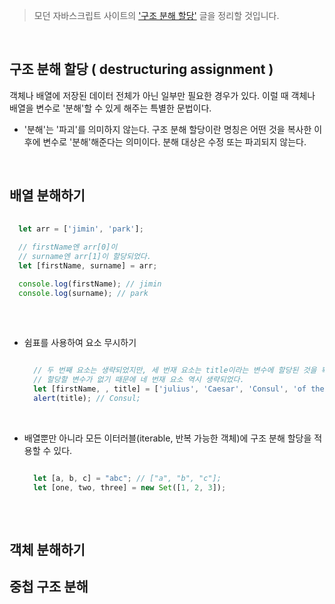 > 모던 자바스크립트 사이트의 ['구조 분해 할당'](https://ko.javascript.info/destructuring-assignment) 글을 정리할 것입니다.

<br/>

## 구조 분해 할당 ( destructuring assignment )
객체나 배열에 저장된 데이터 전체가 아닌 일부만 필요한 경우가 있다. 이럴 때 객체나 배열을 변수로 '분해'할 수 있게 해주는 특별한 문법이다.
<br/>
- '분해'는 '파괴'를 의미하지 않는다.
  구조 분해 할당이란 명칭은 어떤 것을 복사한 이후에 변수로 '분해'해준다는 의미이다. 분해 대상은 수정 또는 파괴되지 않는다.

<br/>


## 배열 분해하기
  
  ```javascript
    
    let arr = ['jimin', 'park'];
    
    // firstName엔 arr[0]이
    // surname엔 arr[1]이 할당되었다.
    let [firstName, surname] = arr; 
  
    console.log(firstName); // jimin
    console.log(surname); // park
    
  ```

<br/>

- 쉼표를 사용하여 요소 무시하기 
  ```javascript
    
    // 두 번째 요소는 생략되었지만, 세 번재 요소는 title이라는 변수에 할당된 것을 확인할 수 있다.
    // 할당할 변수가 없기 때문에 네 번재 요소 역시 생략되었다.
    let [firstName, , title] = ['julius', 'Caesar', 'Consul', 'of the Roman Republic'];
    alert(title); // Consul;
  
  ```

<br/>

- 배열뿐만 아니라 모든 이터러블(iterable, 반복 가능한 객체)에 구조 분해 할당을 적용할 수 있다.
  ```javascript
  
    let [a, b, c] = "abc"; // ["a", "b", "c"];
    let [one, two, three] = new Set([1, 2, 3]);
    
  ```

<br/>

  
  
  



## 객체 분해하기


## 중첩 구조 분해

